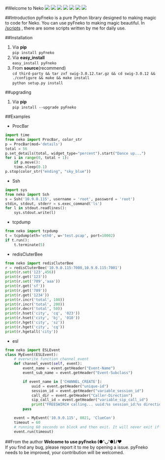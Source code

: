 #Welcome to Neko
![](https://travis-ci.org/sudaning/Fneko.svg?branch=master)
![](https://img.shields.io/pypi/v/pyFneko.svg)
![](https://img.shields.io/badge/python-3.5-green.svg)
![](https://img.shields.io/badge/python-2.7-green.svg)
![](https://img.shields.io/badge/docs-stable-brightgreen.svg?style=flat)
![](https://img.shields.io/github/stars/sudaning/Fneko.svg)
![](https://img.shields.io/github/forks/sudaning/Fneko.svg)

##Introduction
pyFneko is a pure Python library designed to making magic to code for Neko.
You can use pyFneko to making magic beautiful.
In [/scripts](https://github.com/sudaning/Fneko/tree/master/scripts) , there are some scripts written by me for daily use.

##Installation
1. Via **pip**  
```pip install pyFneko```  
2. Via **easy_install**  
```easy_install pyFneko```  
3. From **source**(recommend)  
```cd third-party && tar zxf swig-3.0.12.tar.gz && cd swig-3.0.12 && ./configure && make && make install```  
```python setup.py install```  

##upgrading
1. Via **pip**  
```pip install --upgrade pyFneko```

##Examples

* ProcBar
```python
import time  
from neko import ProcBar, color_str  
p = ProcBar(mod='details')  
total = 56  
p.set_details(total, widget_type="percent").start("Dance up...")  
for i in range(0, total + 1):  
    if p.move():  
    time.sleep(0.1)  
p.stop(color_str("ending", "sky_blue"))
```

* Ssh
```python
import sys
from neko import Ssh
s = Ssh('10.9.0.115', username = 'root', password = 'root')
stdin, stdout, stderr = s.exec_command('ls') 
for l in stdout.readlines():
    sys.stdout.write(l)
```

* tcpdump
```python
from neko import tcpdump
t = tcpdump(eth='eth0', w='test.pcap', port=10002)
if t.run():
    t.terminate(5)
```

* redisCluterBee
```python
from neko import redisCluterBee
r = redisCluterBee('10.9.0.115:7000,10.9.0.115:7001')
print(r.set('123',456))
print(r.get('123'))
print(r.set('789','aaa'))
print(r.get('sf'))
print(r.get('789'))
print(r.get('1234'))
print(r.incr('total', 100))
print(r.incr('total', 200))
print(r.decr('total', 50))
print(r.hset('city', 'cq', '023'))
print(r.hset('city', 'bj', '010'))
print(r.hget('city', 'sz'))
print(r.hget('city', 'cq'))
print(r.hgetall('city'))
```

* esl
```python
from neko import ESLEvent
class MyEvent(ESLEvent):
    # overwrite function channel_event
    def channel_event(self, event):
        event_name = event.getHeader("Event-Name")
        event_sub_name = event.getHeader("Event-Subclass")

        if event_name in ['CHANNEL_CREATE']:
            uuid = event.getHeader("unique-id")
            session_id = event.getHeader("variable_session_id")
            call_dir = event.getHeader("Caller-Direction")
            sip_call_id = event.getHeader("variable_sip_call_id")
            print("FREESWIRCH calling... uuid:%s session_id:%s direction:%s call-id:%s" % (uuid, session_id, call_dir, sip_call_id))
        pass

	event = MyEvent('10.9.0.115', 8021, 'ClueCon')
    timeout = 60
    # running 60 seconds on block and then exit. It will never exit if timeout is 0, to return "end" in function channel_event can be stopped
	event.run(timeout)
```

##From the author
**Welcome to use pyFneko (●'◡'●)ﾉ♥**  
If you find any bug, please report it to me by opening a issue.
pyFneko needs to be improved, your contribution will be welcomed.
